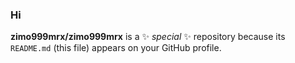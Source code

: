 ### Hi

**zimo999mrx/zimo999mrx** is a ✨ _special_ ✨ repository because its `README.md` (this file) appears on your GitHub profile.
